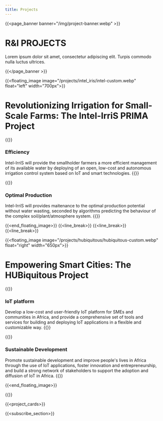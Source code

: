 ```yaml
---
title: Projects
---
```

{{<page_banner banner="/img/project-banner.webp" >}}

# R&I PROJECTS

Lorem ipsum dolor sit amet, consectetur adipiscing elit. Turpis commodo nulla luctus ultrices.

{{</page_banner >}}


{{<floating_image image="/projects/intel_iris/intel-custom.webp" float="left" width="700px">}}

# Revolutionizing Irrigation for Small-Scale Farms: The Intel-IrriS PRIMA Project

<!-- Intel-IrriS is a PRIMA project from Section 2 Multitopic 2020 Thematic Area 1-Water management addressing low cost, lean solutions for enhancing irrigation efficiency of small-scale farms. This will provide more efficient management of its available water by deploying of an open, low-cost and autonomous irrigation control system based on IoT and smart technologies.  -->

{{<au-circle-icon-text icon="/img/icons/mission-star.svg">}}
### Efficiency
Intel-IrriS will provide the smallholder farmers a more efficient management of its available water by deploying of an open, low-cost and autonomous irrigation control system based on IoT and smart technologies.
{{</au-circle-icon-text>}}

{{<au-circle-icon-text icon="/img/icons/mission-star.svg">}}
### Optimal Production
Intel-IrriS will provides maitenance to the optimal production potential without water wasting,  seconded by algorithms predicting the behaviour of the complex soil/plant/atmosphere system.
{{</au-circle-icon-text>}}

{{<end_floating_image>}}
{{<line_break>}}
{{<line_break>}}
{{<line_break>}}

{{<floating_image image="/projects/hubiquitous/hubiquitous-custom.webp" float="right" width="650px">}}

# Empowering Smart Cities: The HUBiquitous Project

{{<au-circle-icon-text icon="/img/icons/mission-star.svg">}}
### IoT platform
Develop a low-cost and user-friendly IoT platform for SMEs and communities in Africa, and provide a comprehensive set of tools and services for building and deploying IoT applications in a flexible and customizable way.
{{</au-circle-icon-text>}}

{{<au-circle-icon-text icon="/img/icons/mission-star.svg">}}
### Sustainable Development
Promote sustainable development and improve people's lives in Africa through the use of IoT applications, foster innovation and entrepreneurship, and build a strong network of stakeholders to support the adoption and diffusion of IoT in Africa.
{{</au-circle-icon-text>}}

{{<end_floating_image>}}

{{<title>}} Our Projects {{</title>}}


{{<project_cards>}}

{{<subscribe_section>}}